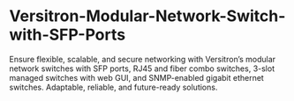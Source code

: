 # Versitron-Modular-Network-Switch-with-SFP-Ports
Ensure flexible, scalable, and secure networking with Versitron’s modular network switches with SFP ports, RJ45 and fiber combo switches, 3-slot managed switches with web GUI, and SNMP-enabled gigabit ethernet switches. Adaptable, reliable, and future-ready solutions.
